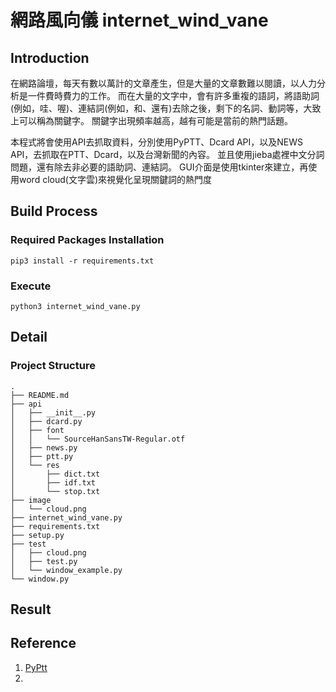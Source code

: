 # 網路風向儀 internet_wind_vane

## Introduction
在網路論壇，每天有數以萬計的文章產生，但是大量的文章數難以閱讀，以人力分析是一件費時費力的工作。
而在大量的文字中，會有許多重複的語詞，將語助詞(例如，哇、喔)、連結詞(例如，和、還有)去除之後，剩下的名詞、動詞等，大致上可以稱為關鍵字。
關鍵字出現頻率越高，越有可能是當前的熱門話題。

本程式將會使用API去抓取資料，分別使用PyPTT、Dcard API，以及NEWS API，去抓取在PTT、Dcard，以及台灣新聞的內容。
並且使用jieba處裡中文分詞問題，還有除去非必要的語助詞、連結詞。
GUI介面是使用tkinter來建立，再使用word cloud(文字雲)來視覺化呈現關鍵詞的熱門度

## Build Process
### Required Packages Installation
```shell
pip3 install -r requirements.txt
```

### Execute
```shell
python3 internet_wind_vane.py
```

## Detail
### Project Structure
```
.
├── README.md
├── api
│   ├── __init__.py
│   ├── dcard.py
│   ├── font
│   │   └── SourceHanSansTW-Regular.otf
│   ├── news.py
│   ├── ptt.py
│   └── res
│       ├── dict.txt
│       ├── idf.txt
│       └── stop.txt
├── image
│   └── cloud.png
├── internet_wind_vane.py
├── requirements.txt
├── setup.py
├── test
│   ├── cloud.png
│   ├── test.py
│   └── window_example.py
└── window.py 
```

## Result


## Reference
1. [PyPtt][]
2. 

[PyPtt]: https://github.com/PttCodingMan/PyPtt "PyPtt"
[jieba]: https://github.com/fxsjy/jieba "jieba"
